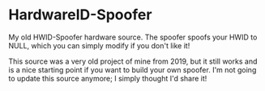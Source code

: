 # HardwareID-Spoofer
My old HWID-Spoofer hardware source. The spoofer spoofs your HWID to NULL, which you can simply modify if you don't like it!




This source was a very old project of mine from 2019, but it still works and is a nice starting point if you want to build your own spoofer. I'm not going to update this source anymore; I simply thought I'd share it!
